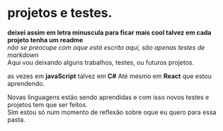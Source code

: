 # projetos e testes.
<b>deixei assim em letra minuscula para ficar mais cool
talvez em cada projeto tenha um readme</b> </br>
*não se preocupe com oque está escrito aqui, são apenas testes de markdown*
</br>
Aqui vou deixando alguns trabalhos, testes, ou futuros projetos.

as vezes em **javaScript**
talvez em **C#**
Até mesmo em **React** que estou aprendendo.

Novas linguagens estão sendo aprendidas e com isso novos testes e projetos tem que ser feitos.
</br>
Sim estou só num momento de reflexão sobre oque eu quero para essa pasta.

